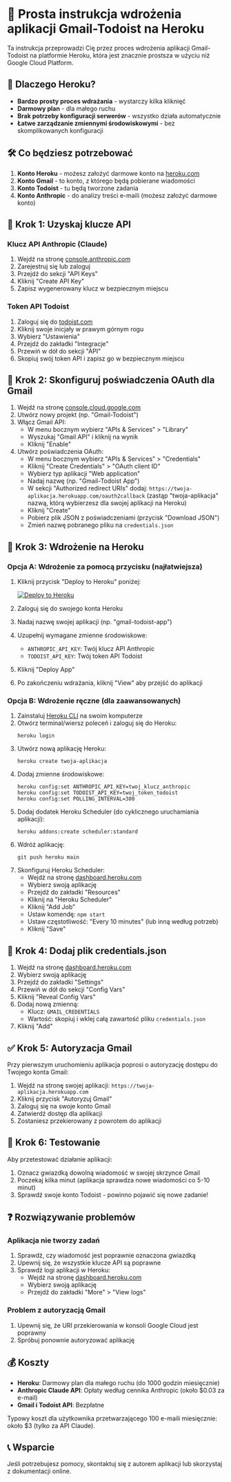 # 🚀 Prosta instrukcja wdrożenia aplikacji Gmail-Todoist na Heroku

Ta instrukcja przeprowadzi Cię przez proces wdrożenia aplikacji Gmail-Todoist na platformie Heroku, która jest znacznie prostsza w użyciu niż Google Cloud Platform.

## 🌟 Dlaczego Heroku?

- **Bardzo prosty proces wdrażania** - wystarczy kilka kliknięć
- **Darmowy plan** - dla małego ruchu
- **Brak potrzeby konfiguracji serwerów** - wszystko działa automatycznie
- **Łatwe zarządzanie zmiennymi środowiskowymi** - bez skomplikowanych konfiguracji

## 🛠️ Co będziesz potrzebować

1. **Konto Heroku** - możesz założyć darmowe konto na [heroku.com](https://heroku.com)
2. **Konto Gmail** - to konto, z którego będą pobierane wiadomości
3. **Konto Todoist** - tu będą tworzone zadania
4. **Konto Anthropic** - do analizy treści e-maili (możesz założyć darmowe konto)

## 🔑 Krok 1: Uzyskaj klucze API

### Klucz API Anthropic (Claude)

1. Wejdź na stronę [console.anthropic.com](https://console.anthropic.com/)
2. Zarejestruj się lub zaloguj
3. Przejdź do sekcji "API Keys"
4. Kliknij "Create API Key"
5. Zapisz wygenerowany klucz w bezpiecznym miejscu

### Token API Todoist

1. Zaloguj się do [todoist.com](https://todoist.com/)
2. Kliknij swoje inicjały w prawym górnym rogu
3. Wybierz "Ustawienia"
4. Przejdź do zakładki "Integracje"
5. Przewiń w dół do sekcji "API"
6. Skopiuj swój token API i zapisz go w bezpiecznym miejscu

## 🔐 Krok 2: Skonfiguruj poświadczenia OAuth dla Gmail

1. Wejdź na stronę [console.cloud.google.com](https://console.cloud.google.com/)
2. Utwórz nowy projekt (np. "Gmail-Todoist")
3. Włącz Gmail API:
   - W menu bocznym wybierz "APIs & Services" > "Library"
   - Wyszukaj "Gmail API" i kliknij na wynik
   - Kliknij "Enable"
4. Utwórz poświadczenia OAuth:
   - W menu bocznym wybierz "APIs & Services" > "Credentials"
   - Kliknij "Create Credentials" > "OAuth client ID"
   - Wybierz typ aplikacji "Web application"
   - Nadaj nazwę (np. "Gmail-Todoist App")
   - W sekcji "Authorized redirect URIs" dodaj: `https://twoja-aplikacja.herokuapp.com/oauth2callback`
     (zastąp "twoja-aplikacja" nazwą, którą wybierzesz dla swojej aplikacji na Heroku)
   - Kliknij "Create"
   - Pobierz plik JSON z poświadczeniami (przycisk "Download JSON")
   - Zmień nazwę pobranego pliku na `credentials.json`

## 🚀 Krok 3: Wdrożenie na Heroku

### Opcja A: Wdrożenie za pomocą przycisku (najłatwiejsza)

1. Kliknij przycisk "Deploy to Heroku" poniżej:
   
   [![Deploy to Heroku](https://www.herokucdn.com/deploy/button.svg)](https://heroku.com/deploy?template=https://github.com/twoje-repo/gmail-todoist-app)

2. Zaloguj się do swojego konta Heroku
3. Nadaj nazwę swojej aplikacji (np. "gmail-todoist-app")
4. Uzupełnij wymagane zmienne środowiskowe:
   - `ANTHROPIC_API_KEY`: Twój klucz API Anthropic
   - `TODOIST_API_KEY`: Twój token API Todoist
5. Kliknij "Deploy App"
6. Po zakończeniu wdrażania, kliknij "View" aby przejść do aplikacji

### Opcja B: Wdrożenie ręczne (dla zaawansowanych)

1. Zainstaluj [Heroku CLI](https://devcenter.heroku.com/articles/heroku-cli) na swoim komputerze
2. Otwórz terminal/wiersz poleceń i zaloguj się do Heroku:
   ```
   heroku login
   ```
3. Utwórz nową aplikację Heroku:
   ```
   heroku create twoja-aplikacja
   ```
4. Dodaj zmienne środowiskowe:
   ```
   heroku config:set ANTHROPIC_API_KEY=twoj_klucz_anthropic
   heroku config:set TODOIST_API_KEY=twoj_token_todoist
   heroku config:set POLLING_INTERVAL=300
   ```
5. Dodaj dodatek Heroku Scheduler (do cyklicznego uruchamiania aplikacji):
   ```
   heroku addons:create scheduler:standard
   ```
6. Wdróż aplikację:
   ```
   git push heroku main
   ```
7. Skonfiguruj Heroku Scheduler:
   - Wejdź na stronę [dashboard.heroku.com](https://dashboard.heroku.com)
   - Wybierz swoją aplikację
   - Przejdź do zakładki "Resources"
   - Kliknij na "Heroku Scheduler"
   - Kliknij "Add Job"
   - Ustaw komendę: `npm start`
   - Ustaw częstotliwość: "Every 10 minutes" (lub inną według potrzeb)
   - Kliknij "Save"

## 🔐 Krok 4: Dodaj plik credentials.json

1. Wejdź na stronę [dashboard.heroku.com](https://dashboard.heroku.com)
2. Wybierz swoją aplikację
3. Przejdź do zakładki "Settings"
4. Przewiń w dół do sekcji "Config Vars"
5. Kliknij "Reveal Config Vars"
6. Dodaj nową zmienną:
   - Klucz: `GMAIL_CREDENTIALS`
   - Wartość: skopiuj i wklej całą zawartość pliku `credentials.json`
7. Kliknij "Add"

## ✅ Krok 5: Autoryzacja Gmail

Przy pierwszym uruchomieniu aplikacja poprosi o autoryzację dostępu do Twojego konta Gmail:

1. Wejdź na stronę swojej aplikacji: `https://twoja-aplikacja.herokuapp.com`
2. Kliknij przycisk "Autoryzuj Gmail"
3. Zaloguj się na swoje konto Gmail
4. Zatwierdź dostęp dla aplikacji
5. Zostaniesz przekierowany z powrotem do aplikacji

## 🧪 Krok 6: Testowanie

Aby przetestować działanie aplikacji:

1. Oznacz gwiazdką dowolną wiadomość w swojej skrzynce Gmail
2. Poczekaj kilka minut (aplikacja sprawdza nowe wiadomości co 5-10 minut)
3. Sprawdź swoje konto Todoist - powinno pojawić się nowe zadanie!

## ❓ Rozwiązywanie problemów

### Aplikacja nie tworzy zadań

1. Sprawdź, czy wiadomość jest poprawnie oznaczona gwiazdką
2. Upewnij się, że wszystkie klucze API są poprawne
3. Sprawdź logi aplikacji w Heroku:
   - Wejdź na stronę [dashboard.heroku.com](https://dashboard.heroku.com)
   - Wybierz swoją aplikację
   - Przejdź do zakładki "More" > "View logs"

### Problem z autoryzacją Gmail

1. Upewnij się, że URI przekierowania w konsoli Google Cloud jest poprawny
2. Spróbuj ponownie autoryzować aplikację

## 💰 Koszty

- **Heroku**: Darmowy plan dla małego ruchu (do 1000 godzin miesięcznie)
- **Anthropic Claude API**: Opłaty według cennika Anthropic (około $0.03 za e-mail)
- **Gmail i Todoist API**: Bezpłatne

Typowy koszt dla użytkownika przetwarzającego 100 e-maili miesięcznie: około $3 (tylko za API Claude).

## 📞 Wsparcie

Jeśli potrzebujesz pomocy, skontaktuj się z autorem aplikacji lub skorzystaj z dokumentacji online.
